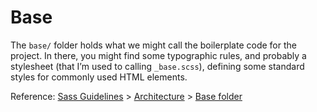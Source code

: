 # Base

The `base/` folder holds what we might call the boilerplate code for the project. In there, you might find some typographic rules, and probably a stylesheet (that I’m used to calling `_base.scss`), defining some standard styles for commonly used HTML elements.

Reference: [Sass Guidelines](http://sass-guidelin.es/) > 
           [Architecture](http://sass-guidelin.es/#architecture) > 
           [Base folder](http://sass-guidelin.es/#base-folder)
